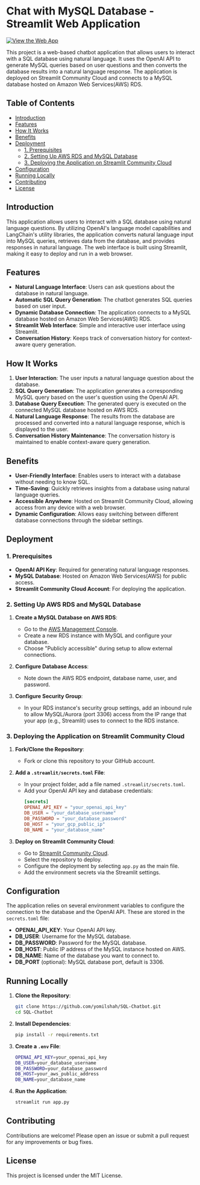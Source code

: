# Chat with MySQL Database - Streamlit Web Application 
[![View the Web App](https://img.shields.io/badge/View%20App-Streamlit-blue)](https://sql-chatbot-bmyimjcrdn3nes8s9fdzzs.streamlit.app/)

This project is a web-based chatbot application that allows users to interact with a SQL database using natural language. It uses the OpenAI API to generate MySQL queries based on user questions and then converts the database results into a natural language response. The application is deployed on Streamlit Community Cloud and connects to a MySQL database hosted on Amazon Web Services(AWS) RDS.

## Table of Contents

- [Introduction](#introduction)
- [Features](#features)
- [How It Works](#how-it-works)
- [Benefits](#benefits)
- [Deployment](#deployment)
  - [1. Prerequisites](#1-prerequisites)
  - [2. Setting Up AWS RDS and MySQL Database](#2-setting-up-aws-rds-and-mysql-database)
  - [3. Deploying the Application on Streamlit Community Cloud](#3-deploying-the-application-on-streamlit-community-cloud)
- [Configuration](#configuration)
- [Running Locally](#running-locally)
- [Contributing](#contributing)
- [License](#license)

## Introduction

This application allows users to interact with a SQL database using natural language questions. By utilizing OpenAI's language model capabilities and LangChain's utility libraries, the application converts natural language input into MySQL queries, retrieves data from the database, and provides responses in natural language. The web interface is built using Streamlit, making it easy to deploy and run in a web browser.

## Features

- **Natural Language Interface**: Users can ask questions about the database in natural language.
- **Automatic SQL Query Generation**: The chatbot generates SQL queries based on user input.
- **Dynamic Database Connection**: The application connects to a MySQL database hosted on Amazon Web Services(AWS) RDS.
- **Streamlit Web Interface**: Simple and interactive user interface using Streamlit.
- **Conversation History**: Keeps track of conversation history for context-aware query generation.

## How It Works

1. **User Interaction**: The user inputs a natural language question about the database.
2. **SQL Query Generation**: The application generates a corresponding MySQL query based on the user's question using the OpenAI API.
3. **Database Query Execution**: The generated query is executed on the connected MySQL database hosted on AWS RDS.
4. **Natural Language Response**: The results from the database are processed and converted into a natural language response, which is displayed to the user.
5. **Conversation History Maintenance**: The conversation history is maintained to enable context-aware query generation.

## Benefits

- **User-Friendly Interface**: Enables users to interact with a database without needing to know SQL.
- **Time-Saving**: Quickly retrieves insights from a database using natural language queries.
- **Accessible Anywhere**: Hosted on Streamlit Community Cloud, allowing access from any device with a web browser.
- **Dynamic Configuration**: Allows easy switching between different database connections through the sidebar settings.

## Deployment

### 1. Prerequisites

- **OpenAI API Key**: Required for generating natural language responses.
- **MySQL Database**: Hosted on Amazon Web Services(AWS) for public access.
- **Streamlit Community Cloud Account**: For deploying the application.

### 2. Setting Up AWS RDS and MySQL Database

1. **Create a MySQL Database on AWS RDS**:
   - Go to the [AWS Management Console](https://aws.amazon.com/console/).
   - Create a new RDS instance with MySQL and configure your database.
   - Choose "Publicly accessible" during setup to allow external connections.

2. **Configure Database Access**:
   - Note down the AWS RDS endpoint, database name, user, and password.

3. **Configure Security Group**:
   - In your RDS instance's security group settings, add an inbound rule to allow MySQL/Aurora (port 3306) access from the IP range that your app (e.g., Streamlit) uses to connect to the RDS instance.

### 3. Deploying the Application on Streamlit Community Cloud

1. **Fork/Clone the Repository**:
   - Fork or clone this repository to your GitHub account.

2. **Add a `.streamlit/secrets.toml` File**:
   - In your project folder, add a file named `.streamlit/secrets.toml`.
   - Add your OpenAI API key and database credentials:
     ```toml
     [secrets]
     OPENAI_API_KEY = "your_openai_api_key"
     DB_USER = "your_database_username"
     DB_PASSWORD = "your_database_password"
     DB_HOST = "your_gcp_public_ip"
     DB_NAME = "your_database_name"
     ```

3. **Deploy on Streamlit Community Cloud**:
   - Go to [Streamlit Community Cloud](https://share.streamlit.io/).
   - Select the repository to deploy.
   - Configure the deployment by selecting `app.py` as the main file.
   - Add the environment secrets via the Streamlit settings.

## Configuration

The application relies on several environment variables to configure the connection to the database and the OpenAI API. These are stored in the `secrets.toml` file:

- **OPENAI_API_KEY**: Your OpenAI API key.
- **DB_USER**: Username for the MySQL database.
- **DB_PASSWORD**: Password for the MySQL database.
- **DB_HOST**: Public IP address of the MySQL instance hosted on AWS.
- **DB_NAME**: Name of the database you want to connect to.
- **DB_PORT** (optional): MySQL database port, default is 3306.

## Running Locally

1. **Clone the Repository**:
   ```bash
   git clone https://github.com/yomilshah/SQL-Chatbot.git
   cd SQL-Chatbot
   ```
2. **Install Dependencies**:
   ```bash
   pip install -r requirements.txt
   ```
3. **Create a `.env` File**:
   ```bash
   OPENAI_API_KEY=your_openai_api_key
   DB_USER=your_database_username
   DB_PASSWORD=your_database_password
   DB_HOST=your_aws_public_address
   DB_NAME=your_database_name
   ```
4. **Run the Application**:
   ```bash
   streamlit run app.py
   ```
## Contributing
Contributions are welcome! Please open an issue or submit a pull request for any improvements or bug fixes.

## License
This project is licensed under the MIT License.
